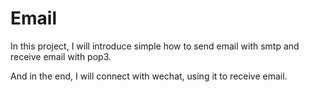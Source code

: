 # Email

In this project, I will introduce simple how to send email with smtp
and receive email with pop3.

And in the end, I will connect with wechat, using it to receive email.
